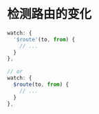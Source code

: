 # 检测路由的变化

``` js
watch: {
  '$route'(to, from) {
    // ...
  }
},
  
// or
watch: {
  $route(to, from) {
    // ...
  }
},
```

